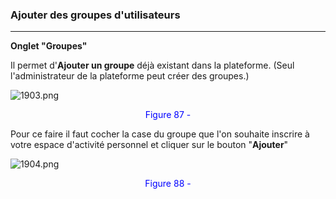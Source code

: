 ### Ajouter des groupes d'utilisateurs
---
**Onglet "Groupes"**

Il permet d'**Ajouter un groupe** déjà existant dans la plateforme. (Seul l'administrateur de la plateforme peut créer des groupes.)

![1903.png](http://www.claroline.net/uploads/custom/images/1903.png)

<p style="text-align: center; color: blue">Figure 87 - </p>

Pour ce faire il faut cocher la case du groupe que l'on souhaite inscrire à votre espace d'activité personnel et cliquer sur le bouton "**Ajouter**"

![1904.png](http://www.claroline.net/uploads/custom/images/1904.png)

<p style="text-align: center; color: blue">Figure 88 - </p>

